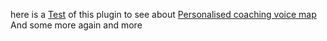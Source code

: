 
here is a [Test](Test.md.md) of this plugin to see about [Personalised coaching voice map](Personalised%20coaching%20voice%20map.md) And some more again and more
